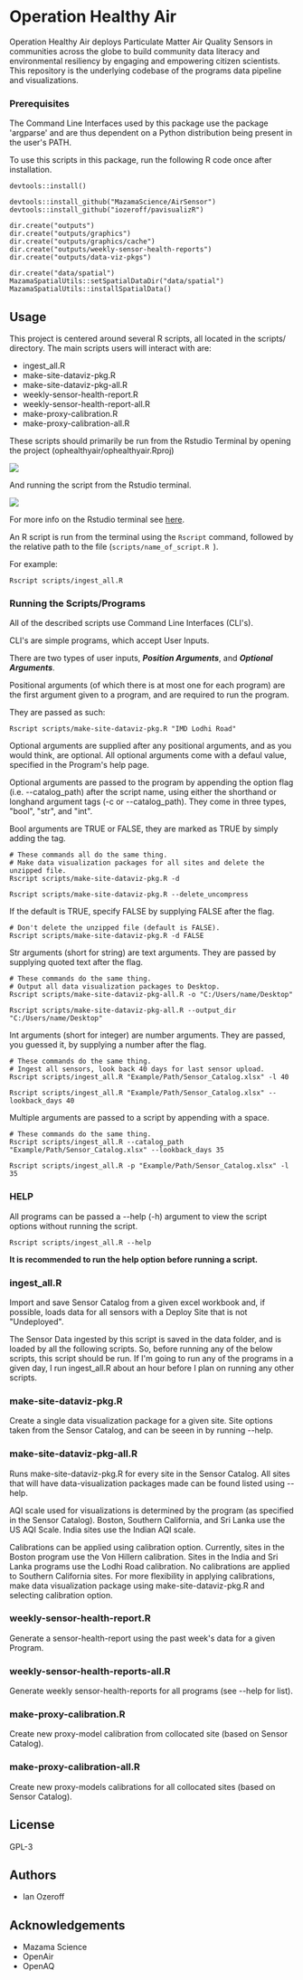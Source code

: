 # Operation Healthy Air

Operation Healthy Air deploys Particulate Matter Air Quality Sensors in communities across the globe to build community data literacy and environmental resiliency by engaging and empowering citizen scientists. This repository is the underlying codebase of the programs data pipeline and visualizations.

### Prerequisites

The Command Line Interfaces used by this package use the package 'argparse' and are thus dependent on a Python distribution being present in the user's PATH.

To use this scripts in this package, run the following R code once after installation.

```
devtools::install()

devtools::install_github("MazamaScience/AirSensor")
devtools::install_github("iozeroff/pavisualizR")

dir.create("outputs")
dir.create("outputs/graphics")
dir.create("outputs/graphics/cache")
dir.create("outputs/weekly-sensor-health-reports")
dir.create("outputs/data-viz-pkgs")

dir.create("data/spatial")
MazamaSpatialUtils::setSpatialDataDir("data/spatial")
MazamaSpatialUtils::installSpatialData()

```

## Usage

This project is centered around several R scripts, all located in the scripts/ directory. 
The main scripts users will interact with are:

* ingest_all.R
* make-site-dataviz-pkg.R
* make-site-dataviz-pkg-all.R
* weekly-sensor-health-report.R
* weekly-sensor-health-report-all.R
* make-proxy-calibration.R
* make-proxy-calibration-all.R

These scripts should primarily be run from the Rstudio Terminal by opening the project (ophealthyair/ophealthyair.Rproj)

<img src="resources/imgs/open-proj.PNG">

And running the script from the Rstudio terminal.

<img src="resources/imgs/terminal-ex.PNG">

For more info on the Rstudio terminal see [here](https://support.rstudio.com/hc/en-us/articles/115010737148-Using-the-RStudio-Terminal).

An R script is run from the terminal using the `Rscript` command, followed by the relative path to the file (`scripts/name_of_script.R `). 

For example: 

```
Rscript scripts/ingest_all.R
```

### Running the Scripts/Programs

All of the described scripts use Command Line Interfaces (CLI's).

CLI's are simple programs, which accept User Inputs.

There are two types of user inputs, ***Position Arguments***, and ***Optional Arguments***. 

Positional arguments (of which there is at most one for each program) are the first argument given to a program, and are required to run the program.

They are passed as such:

```
Rscript scripts/make-site-dataviz-pkg.R "IMD Lodhi Road"

```

Optional arguments are supplied after any positional arguments, and as you would think, are optional. All optional arguments come with a defaul value, specified in the Program's help page.

Optional arguments are passed to the program by appending the option flag (i.e. --catalog_path) after the script name, using either the shorthand or longhand argument tags (-c or --catalog_path). They come in three types, "bool", "str", and "int".

Bool arguments are TRUE or FALSE, they are marked as TRUE by simply adding the tag.

```
# These commands all do the same thing.
# Make data visualization packages for all sites and delete the unzipped file.
Rscript scripts/make-site-dataviz-pkg.R -d

Rscript scripts/make-site-dataviz-pkg.R --delete_uncompress
```

If the default is TRUE, specify FALSE by supplying FALSE after the flag.
```
# Don't delete the unzipped file (default is FALSE).
Rscript scripts/make-site-dataviz-pkg.R -d FALSE

```

Str arguments (short for string) are text arguments. They are passed by supplying quoted text after the flag.

```
# These commands do the same thing.
# Output all data visualization packages to Desktop.
Rscript scripts/make-site-dataviz-pkg-all.R -o "C:/Users/name/Desktop"

Rscript scripts/make-site-dataviz-pkg-all.R --output_dir "C:/Users/name/Desktop"
```

Int arguments (short for integer) are number arguments. They are passed, you guessed it, by supplying a number after the flag.

```
# These commands do the same thing.
# Ingest all sensors, look back 40 days for last sensor upload.
Rscript scripts/ingest_all.R "Example/Path/Sensor_Catalog.xlsx" -l 40

Rscript scripts/ingest_all.R "Example/Path/Sensor_Catalog.xlsx" --lookback_days 40

```
Multiple arguments are passed to a script by appending with a space.

```
# These commands do the same thing.
Rscript scripts/ingest_all.R --catalog_path "Example/Path/Sensor_Catalog.xlsx" --lookback_days 35

Rscript scripts/ingest_all.R -p "Example/Path/Sensor_Catalog.xlsx" -l 35

```

### HELP

All programs can be passed a --help (-h) argument to view the script options without running the script.

```
Rscript scripts/ingest_all.R --help
```
**It is recommended to run the help option before running a script.**


### ingest_all.R

Import and save Sensor Catalog from a given excel workbook and, if possible, loads data for all sensors with a Deploy Site that is not "Undeployed".

The Sensor Data ingested by this script is saved in the data folder, and is loaded by all the following scripts.
So, before running any of the below scripts, this script should be run. If I'm going to run any of the programs in a given day, I run ingest_all.R about an hour before I plan on running any other scripts. 

### make-site-dataviz-pkg.R

Create a single data visualization package for a given site. Site options taken from the Sensor Catalog, and can be seeen in by running --help. 

### make-site-dataviz-pkg-all.R

Runs make-site-dataviz-pkg.R for every site in the Sensor Catalog. All sites that will have data-visualization packages made can be found listed using --help.

AQI scale used for visualizations is determined by the program (as specified in the Sensor Catalog). Boston, Southern California, and Sri Lanka use the US AQI Scale. India sites use the Indian AQI scale.

Calibrations can be applied using calibration option. Currently, sites in the Boston program use the Von Hillern calibration. Sites in the India and Sri Lanka programs use the Lodhi Road calibration. No calibrations are applied to Southern California sites. For more flexibility in applying calibrations, make data visualization package using make-site-dataviz-pkg.R and selecting calibration option.

### weekly-sensor-health-report.R

Generate a sensor-health-report using the past week's data for a given Program.

### weekly-sensor-health-reports-all.R

Generate weekly sensor-health-reports for all programs (see --help for list).

### make-proxy-calibration.R

Create new proxy-model calibration from collocated site (based on Sensor Catalog).

### make-proxy-calibration-all.R

Create new proxy-models calibrations for all collocated sites (based on Sensor Catalog).

## License
GPL-3

## Authors

* Ian Ozeroff

## Acknowledgements
* Mazama Science
* OpenAir
* OpenAQ
